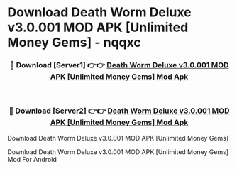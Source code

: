 # Download Death Worm Deluxe v3.0.001 MOD APK [Unlimited Money Gems] - nqqxc


<div align="center">
<h3>🔴 Download [Server1] 👉👉 <a href="https://apk-comot.site?title=Death_Worm_Deluxe_v3.0.001_MOD_APK_[Unlimited_Money_Gems]">Death Worm Deluxe v3.0.001 MOD APK [Unlimited Money Gems] Mod Apk</a></h3><br>
<h3>🔴 Download [Server2] 👉👉 <a href="https://apk-comot.site?title=Death_Worm_Deluxe_v3.0.001_MOD_APK_[Unlimited_Money_Gems]">Death Worm Deluxe v3.0.001 MOD APK [Unlimited Money Gems] Mod Apk</a></h3>
</div>



Download Death Worm Deluxe v3.0.001 MOD APK [Unlimited Money Gems] 

Download Death Worm Deluxe v3.0.001 MOD APK [Unlimited Money Gems] Mod For Android